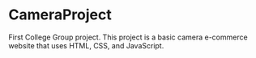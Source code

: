 # CameraProject
First College Group project.
This project is a basic camera e-commerce website that uses HTML, CSS, and JavaScript. 
